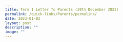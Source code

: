 ```yaml
---
title: Term 1 Letter To Parents (30th December 2022)
permalink: /quick-links/Parents/permalink/
date: 2023-01-03
layout: post
description: ""
image: ""
---
```



